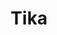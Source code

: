 ---
draft: false
title: Tika
content:
  id: tika
  name: Tika
  logo: /images/applications/analytics/tika/logo.png
  website: https://tika.apache.org/
  iframe_website: /website-iframe/applications/analytics/tika
  dashboardImage: /images/applications/analytics/tika/screenshot-1.png
  short_description: Apache Tika a content analysis toolkit detects and extracts metadata and text from over a thousand different file types (such as PPT, XLS, and PDF).
  description: Apache Tika a content analysis toolkit detects and extracts metadata and text from over a thousand different file types (such as PPT, XLS, and PDF). All of these file types can be parsed through a single interface, making Apache Tika useful for search engine indexing, content analysis, translation, and much more.
  features:
    - title: Apache Tika Server
      description: Makes its resources available via the RESTful API, which will be the subject of this article.
    - title: Identifier Types
      description: Identifies the MIME type, with the pattern type/subtype, for example, image/png.
    - title: Identifies metadata
      description: "It Identifies metadata for example, in a PDF the metadata is pdf: PDFVersion,access_permission, language, dc: format, and Creation-Date (more details below)."
    - title: OCR
      description: Integrated with Tesseract OCR to extract content from images.
  screenshots:
    - /images/applications/analytics/tika/screenshot-1.png
    - /images/applications/analytics/tika/screenshot-2.png
---
